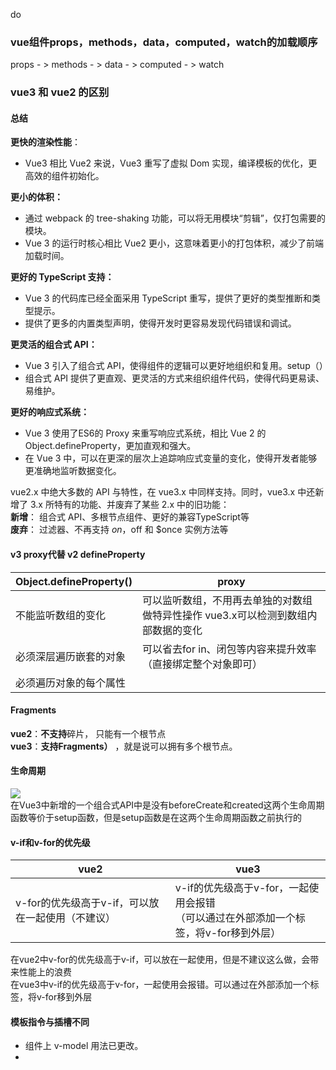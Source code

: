 do<a name="ss74U"></a>
### vue组件props，methods，data，computed，watch的加载顺序
props - > methods - > data - > computed - > watch

<a name="syU1z"></a>
### vue3 和 vue2 的区别 
<a name="OsSyk"></a>
#### 总结
**更快的渲染性能**：

- Vue3 相比 Vue2 来说，Vue3 重写了虚拟 Dom 实现，编译模板的优化，更高效的组件初始化。

**更小的体积：**

- 通过 webpack 的 tree-shaking 功能，可以将无用模块“剪辑”，仅打包需要的模块。
- Vue 3 的运行时核心相比 Vue2 更小，这意味着更小的打包体积，减少了前端加载时间。

**更好的 TypeScript 支持：**

- Vue 3 的代码库已经全面采用 TypeScript 重写，提供了更好的类型推断和类型提示。
- 提供了更多的内置类型声明，使得开发时更容易发现代码错误和调试。

**更灵活的组合式 API：**

- Vue 3 引入了组合式 API，使得组件的逻辑可以更好地组织和复用。setup（）
- 组合式 API 提供了更直观、更灵活的方式来组织组件代码，使得代码更易读、易维护。

**更好的响应式系统：**

- Vue 3 使用了ES6的 Proxy 来重写响应式系统，相比 Vue 2 的 Object.defineProperty，更加直观和强大。
- 在 Vue 3 中，可以在更深的层次上追踪响应式变量的变化，使得开发者能够更准确地监听数据变化。

vue2.x 中绝大多数的 API 与特性，在 vue3.x 中同样支持。同时，vue3.x 中还新增了 3.x 所特有的功能、并废弃了某些 2.x 中的旧功能： <br />**新增**： 组合式 API、多根节点组件、更好的兼容TypeScript等 <br />**废弃**： 过滤器、不再支持 $on，$off 和 $once 实例方法等
<a name="zxStE"></a>
#### v3 proxy代替 v2 defineProperty
| Object.defineProperty()  | proxy |
| --- | --- |
| 不能监听数组的变化 | 可以监听数组，不用再去单独的对数组做特异性操作 vue3.x可以检测到数组内部数据的变化 |
| 必须深层遍历嵌套的对象 | 可以省去for in、闭包等内容来提升效率（直接绑定整个对象即可） |
| 必须遍历对象的每个属性 | <br /> |

<a name="vQhfK"></a>
#### Fragments
**vue2**：**不支持**碎片， 只能有一个根节点<br />**vue3**：**支持Fragments）** ，就是说可以拥有多个根节点。
<a name="wDBIf"></a>
#### 生命周期
![](https://cdn.nlark.com/yuque/0/2024/webp/43022426/1711612097849-205004eb-b387-48af-bf50-f042bb46bb43.webp#averageHue=%23f8f9f7&clientId=u2ffe92cf-fb49-4&from=paste&id=u6385fadf&originHeight=219&originWidth=346&originalType=url&ratio=1.375&rotation=0&showTitle=false&status=done&style=none&taskId=u4c0fa9e6-6aa5-4af2-8c65-eb893345a68&title=)<br />在Vue3中新增的一个组合式API中是没有beforeCreate和created这两个生命周期函数等价于setup函数，但是setup函数是在这两个生命周期函数之前执行的

<a name="eHndm"></a>
#### v-if和v-for的优先级
| vue2 | vue3 |
| --- | --- |
| v-for的优先级高于v-if，可以放在一起使用（不建议） | v-if的优先级高于v-for，一起使用会报错<br />（可以通过在外部添加一个标签，将v-for移到外层） |

在vue2中v-for的优先级高于v-if，可以放在一起使用，但是不建议这么做，会带来性能上的浪费<br />在vue3中v-if的优先级高于v-for，一起使用会报错。可以通过在外部添加一个标签，将v-for移到外层

<a name="PVrFV"></a>
#### 模板指令与插槽不同

- 组件上 v-model 用法已更改。
- <template v-for> 和 非 v-for 节点上 key 用法已更改。
- 在同一元素上使用的 v-if 和 v-for 优先级已更改。 * v-bind="object" 现在排序敏感。
- v-for 中的 ref 不再注册 ref 数组 。
- vue2中使用slot可以**直接使用slot，**vue3中必须使用**v-slot的形式。**
<a name="oUgBp"></a>
#### 移除api

- vue3中移除keyCode作为v-on的修饰符，当然也不支持config.keyCodes；vue3中**移除v-on.native修饰符**；vue3中**移除过滤器filter**。
- keyCode 支持作为 v-on 的修饰符。
- $on，$off 和 $once 实例方法。
- 过滤器 filter 。
- 内联模板 attribute 。
- $destroy 实例方法。用户不应再手动管理单个 Vue 组件的生命周期。
<a name="v2q9Y"></a>
#### diff算法不同
**vue2中的diff算法**<br />遍历每一个虚拟节点，进行虚拟节点对比，并返回一个patch对象，用来存储两个节点不同的地方。用patch记录的消息去更新dom<br />缺点：比较每一个节点，而对于一些不参与更新的元素，进行比较是有点消耗性能的。特点：特别要提一下Vue的patch是即时的，并不是打包所有修改最后一起操作DOM，也就是在vue中边记录变更新。（React则是将更新放入队列后集中处理）。<br />**vue3中的diff算法**<br />在初始化的时候会给每一个虚拟节点添加一个patchFlags，是一种优化的标识。只会比较patchFlags发生变化的节点，进行识图更新。而对于patchFlags没有变化的元素作静态标记，在渲染的时候直接复用。
<a name="ThSOT"></a>
#### Vue3 新增特性

- Vue3 中需要关注的一些新特性：
   - framents
   - Teleport
   - composition
   - createRender
<a name="MZVgq"></a>
### 虚拟DOM
<a name="Hb5Ou"></a>
##### 什么是虚拟DOM
虚拟 DOM（Virtual DOM）本质上是JS 和 DOM 之间的一个映射缓存，它在形态上表现为一个能够描述 DOM 结构及其属性信息的 JS 对象。它主要存储在内存中。主要来说：<br />虚拟dom是一个js对象，存储在内存之中。<br />虚拟dom能够描述真实dom（存在一个对应关系）<br />当数据变化的时候，生成新的DOM，对比新旧虚拟DOM的差异，将差异更新到真实DOM上
<a name="FRDiv"></a>
##### 虚拟DOM的优点
减少 DOM 操作：虚拟 DOM 可以将多次 DOM 操作合并为一次操作<br />研发效率的问题：虚拟 DOM 的出现，为数据驱动视图这一思想提供了高度可用的载体，使得前端开发能够基于函数式 UI 的编程方式实现高效的声明式编程。<br />跨平台的问题：虚拟 DOM 是对真实渲染内容的一层抽象。同一套虚拟 DOM，可以对接不同平台的渲染逻辑，从而实现“一次编码，多端运行”
<a name="Zp89m"></a>
### vue和react的虚拟DOM
Vue与React都使用了 Virtual DOM + Diff算法， 不管是Vue的Template模板+options api/compotion api 写法， 还是React的Class或者Function+JSX写法,  最后都是生成render函数，而render函数执行返回VNode(虚拟DOM的数据结构，本质上是棵树)。<br />当每一次UI更新时，总会根据render重新生成最新的VNode，然后跟以前缓存起来老的VNode进行比对，再使用Diff算法（框架核心）去真正更新真实DOM（虚拟DOM是JS对象结构，同样在JS引擎中，而真实DOM在浏览器渲染引擎中，所以操作虚拟DOM比操作真实DOM开销要小的多）

Vue和React都使用了虚拟DOM（Virtual DOM）的概念，但它们在实现和工作原理上有一些区别。<br />**实现方式：**<br />Vue的虚拟DOM：Vue使用模板编译器将模板转换为渲染函数，然后通过渲染函数创建虚拟DOM树。Vue的虚拟DOM是基于浏览器环境的DOM API来实现的。<br />React的虚拟DOM：React使用JSX语法，在组件中直接编写虚拟DOM结构，然后通过Babel等工具将其转换为JavaScript代码。React的虚拟DOM是用纯JavaScript对象来表示的。

**更新机制：**<br />Vue的虚拟DOM：Vue通过跟踪依赖来确定何时重新渲染组件。当数据发生变化时，Vue会生成新的虚拟DOM树，并通过比较新旧虚拟DOM树的差异，计算出最小的更新代价，然后将变更应用于实际DOM。<br />React的虚拟DOM：React采用全量比较的方式，在组件重新渲染时，会生成新的完整虚拟DOM树，并将其与之前的虚拟DOM树进行比较。React使用diff算法找出两个虚拟DOM树的差异，并且只更新需要变化的部分到实际DOM。

**性能特点：**<br />Vue的虚拟DOM：Vue通过使用异步渲染和组件级别的依赖追踪，可以更好地控制渲染的时机和粒度，从而提供更好的性能。Vue的渲染过程中，通常需要较少的虚拟DOM操作。<br />React的虚拟DOM：React采用了协调更新的策略，将多个状态变更合并为一个更新批处理。React通过一系列的优化手段（例如，批处理更新、虚拟DOM的高效比较算法）来提高性能。React的渲染过程中，可能会执行更多的虚拟DOM操作。所以react为了避免父组件更新而引起不必要的子组件更新， 可以在shouldComponentUpdate做逻辑判断，减少没必要的render， 以及重新生成虚拟dom，做差量对比过程。
<a name="g2slv"></a>
### Monorepo 
Monorepo 是一种项目代码管理方式，指单个仓库中管理多个项目，有助于**简化代码共享、版本控制、构建和部署**等方面的复杂性，并提供更好的可重用性和协作性。

- **代码复用**：因为多个项目共享一个代码库，所以避免了在不同项目中重复编写相同功能代码的问题，提高了开发效率。
- **提升协作效率**：多个项目在同一个代码库中进行开发，可以方便地共享代码和文档，避免不同项目之间的沟通和协调成本。
- **集中管理**：Monorepo 架构中，不同的应用程序都在同一个代码库中，方便管理和监控。这一点非常重要，特别是在需要同时对多个版本进行修改和维护的情况下。
- **统一构建**：Monorepo 的一个重要特点是可以共用一套构建系统和工具链进行构建和部署，提升了构建的效率。
- **可以快速定位问题**：由于所有的代码都在同一个代码库中进行开发，debugger 可以很快找出问题所在的代码文件和行数，便于开发人员调试问题。
- **一个版本**：无需担心因为项目依赖于第三方库的冲突版本而导致的不兼容问题。
<a name="qGn8k"></a>
#### pnpm 是一款快速、高效使用磁盘空间的包管理器。
它具有以下优势：

- 速度快：多数场景下，安装速度是 npm/yarn 的 2 - 3 倍。
- 基于内容寻址：硬链接节约磁盘空间，不会重复安装同一个包，对于同一个包的不同版本采取增量写入新文件的策略。
- 依赖访问安全性强：优化了 node_modules 的扁平结构，提供了限制**依赖的非法访问(幽灵依赖)** 的手段。
- 支持 Monorepo：自身能力就对 Monorepo 工程模式提供了有力的支持。在轻量场景下，无需集成 lerna Turborepo 等工具。
<a name="UwzxF"></a>
#### workspace 模式
pnpm 支持 Monorepo 模式的工作机制叫做 workspace(工作空间)。<br />它要求在代码仓的根目录下存有 pnpm-workspace.yaml 文件指定哪些目录作为独立的工作空间，这个工作空间可以理解为一个子模块或者 npm 包。<br />例如以下的 pnpm-workspace.yaml 文件定义：a 目录、b 目录、c 目录下的所有子目录，都会各自被视为独立的模块。

<a name="OQUQy"></a>
### Watch  WatchEffect
**watch 特点**<br />watch 监听函数可以添加配置项，也可以配置为空，配置项为空的情况下，watch的特点为：

- 有惰性：运行的时候，不会立即执行；
- 更加具体：需要添加监听的属性；
- 可访问属性之前的值：回调函数内会返回最新值和修改之前的值；
- 可配置：配置项可补充 watch 特点上的不足： immediate：配置 watch 属性是否立即执行，值为 true 时，一旦运行就会立即执行，值为 false 时，保持惰性。 deep：配置 watch 是否深度监听，值为 true 时，可以监听对象所有属性，值为 false 时保持更加具体特性，必须指定到具体的属性上。

**watchEffect 特点**

- 非惰性：一旦运行就会立即执行；
- 更加抽象：使用时不需要具体指定监听的谁，回调函数内直接使用就可以；
- 不可访问之前的值：只能访问当前最新的值，访问不到修改之前的值；
<a name="Mnn2t"></a>
### Vue 3 watch 与 Vue 2 watch 对比

- Vue 3 watch 与 Vue 2 的实例方法 vm.watch（也就是this._watch_（也就是_this_. watch ）的基本用法差不多，只不过程序员大多使用 watch 配置项，可能对 $watch 实例方法不太熟。实例方法的一个优势是更灵活，第一个参数可以接受一个函数，等于是接受了一个 getter 函数。
<a name="y93I9"></a>
### ref 和 toRef
[https://juejin.cn/post/6954789258607460359](https://juejin.cn/post/6954789258607460359)<br />ref、toRef、toRefs 都是composition API<br />一般在生命周期函数 setup 中使用

- ref、toRef、toRefs 都可以将某个对象中的属性变成响应式数据
- ref的本质是拷贝，修改响应式数据，不会影响到原始数据，视图会更新
- toRef、toRefs的本质是引用，修改响应式数据，会影响到原始数据，视图会更新
- toRef 一次仅能设置一个数据，接收两个参数，第一个参数是哪个对象，第二个参数是对象的哪个属性
- toRefs接收一个对象作为参数，它会遍历对象身上的所有属性，然后挨个调用toRef执行

[https://blog.csdn.net/qq_54753561/article/details/121351993](https://blog.csdn.net/qq_54753561/article/details/121351993)

<a name="QeeU4"></a>
### vue中nextTick的作用
在Vue中，$nextTick 是一个用于延迟执行代码的方法。它的作用是在当前DOM更新周期结束之后执行指定的回调函数。这个方法通常用于等待Vue实例更新完毕后再进行一些DOM操作或者获取更新后的DOM元素。<br />例如，当你修改了Vue实例的数据后，想要在DOM更新完毕后执行一些操作，可以使用 $nextTick 来确保操作在DOM更新完成后执行，而不是立即执行。
<a name="uxxSm"></a>
## <br />旧vue资料
<a name="WhU22"></a>
#### [https://vue3js.cn/interview/](https://vue3js.cn/interview/)
<a name="WSMNH"></a>
### vue的基本原理
	当一个Vue实例创建时，Vue会遍历data中的属性，用 Object.defineProperty（vue3.0使用proxy ）将每一个属性身上绑定一个 getter和setter，并且在内部追踪相关依赖，在属性被访问和修改时通知变化。 每个组件实例都有相应的 watcher 程序实例，它会在组件渲染的过程中把属性记录为依赖，之后当依赖项的setter被调用时，会通知watcher重新计算，从而致使它关联的组件得以更新。
<a name="ddsnc"></a>
### vue项目的开发思路
搭建项目环境：安装脚手架、项目初始化、安装项目依赖、<br />路由搭建：结构分析、准备组件、
<a name="k2K9y"></a>
### Vue中指令有哪些
条件渲染语句：v-if、v-else-if、v-else、v-show<br />事件指令：v-on(@)<br />属性绑定：v-bind()<br />循环指令：v-for<br />渲染指令：v-html、v-text,{{}}

<a name="g8gfl"></a>
### VUE组件中的data必须是函数
函数类别引用数据类型<br />函数属于Object，是引用数据类型，如果不用function返回，每个组件的data都是内存的同一个地址，一个数据改变了其他也改变了；<br />JavaScript只有函数构成作用域(注意理解作用域，只有**函数{}**构成作用域,对象的{}以及if(){}都不构成作用域),data是一个函数时，每个组件实例都有自己的作用域，每个实例相互独立，不会相互影响。

<a name="i6Gyu"></a>
### 使用 Object.defineProperty() 来进行数据劫持有什么缺点？
	在对一些属性进行操作时，使用这种方法无法拦截，比如通过下标方式修改数组数据或者给对象新增属性，这都不能触发组件的重新渲染，因为 Object.defineProperty 不能拦截到这些操作。更精确的来说，对于数组而言，大部分操作都是拦截不到的，只是 Vue 内部通过重写函数的方式解决了这个问题。<br />	在 Vue3.0 中已经不使用这种方式了，而是通过使用 Proxy 对对象进行代理，从而实现数据劫持。使用Proxy 的好处是它可以完美的监听到任何方式的数据改变，唯一的缺点是兼容性的问题，因为 Proxy 是 ES6 的语法。
<a name="FjBuv"></a>
### 双向数据绑定的原理
[双向绑定的原理是什么](https://vue3js.cn/interview/vue/bind.html#%E4%BA%8C%E3%80%81%E5%8F%8C%E5%90%91%E7%BB%91%E5%AE%9A%E7%9A%84%E5%8E%9F%E7%90%86%E6%98%AF%E4%BB%80%E4%B9%88)<br />[vue2和vue3数据劫持的区别](https://juejin.cn/post/7027424588707397662#heading-7)<br />[vue3响应式原理](https://juejin.cn/post/7334623638115598347?searchId=202405081301308E64A8AEBF9BAB77A939)<br />Vue.js 是采用**数据劫持**结合**发布者-订阅者模式**的方式，通过Object.defineProperty()来劫持各个属性，将data全部属性替换成getter和setter，配合发布者和订阅者模式，每一个组件都有一个watcher实例，当我们对data属性赋值和改变，就会触发setter，setter会通知watcher，从而使它关联的组件进行重新渲染。主要分为以下几个步骤：<br />**数据层（Model）**

1. 需要监听器（Observer）的数据对象进行递归遍历，包括子属性对象的属性，都加上setter和getter这样的话，给这个对象的某个值赋值，就会触发setter，那么就能监听到了数据变化

**视图层（View)**

2. compile解析模板指令，将模板中的变量替换成数据，然后初始化渲染页面视图，并将每个指令对应的节点绑定更新函数，添加监听数据的订阅者，一旦数据有变动，收到通知，更新视图

**ViewModel**<br />主要职责————数据变化后更新视图  & 视图变化后更新数据

3. Watcher订阅者是监听器（Observer）和解析器（Compiler）之间通信的桥梁，主要做的事情是: ①在自身实例化时往属性订阅器(dep)里面添加自己 ②自身必须有一个update()方法 ③待属性变动dep.notice()通知时，能调用自身的update()方法，并触发Compile中绑定的回调，则功成身退。

4. MVVM作为数据绑定的入口，整合Observer、Compile和Watcher三者，通过Observer来监听自己的model数据变化，通过Compile来解析编译模板指令，最终利用Watcher搭起Observer和Compile之间的通信桥梁，达到数据变化 -> 视图更新；视图交互变化(input) -> 数据model变更的双向绑定效果。

![image.png](https://cdn.nlark.com/yuque/0/2024/png/43022426/1715145178758-8bed67fd-dd9c-430b-a52c-03f9816127fe.png#averageHue=%23f8f8f8&clientId=u04211fa2-28af-4&from=paste&id=LC2lu&originHeight=390&originWidth=730&originalType=url&ratio=1.375&rotation=0&showTitle=false&size=37183&status=done&style=none&taskId=u929ff13e-6041-4994-9e21-b9901201a9a&title=)

<a name="AmiKw"></a>
### v-if和v-show的区别
	手段<br />		v-if是动态的向DOM树内添加或者删除DOM元素；v-show是通过设置DOM元素的display样式属性控制显隐<br />	编译过程<br />		v-if切换有一个局部编译/卸载的过程，切换过程中合适地销毁和重建内部的事件监听和子组件；v-show只是简单的基于css切换<br />	编译条件<br />		v-if是惰性的，如果初始条件为假，则什么也不做；只有在条件第一次变为真时才开始局部编译; v-show是在任何条件下，无论首次条件是否为真，都被编译，然后被缓存，而且DOM元素保留<br />	性能消耗
<a name="SEaul"></a>
##### 		v-if有更高的切换消耗；v-show有更高的初始渲染消耗
	使用场景
<a name="EtyRw"></a>
##### 		v-if适合不大可能改变；v-show适合频繁切换

<a name="F0KXj"></a>
### *v-model的数据双向绑定理
	vue中v-model可以实现数据的双向绑定，但是为什么这个指令就可以实现数据的双向绑定呢？其实**v-model是vue的一个语法糖**。即利用v-model绑定数据后，既绑定了数据，又添加了一个input事件监听。<br />		实现原理<br />			● **属性绑定：**v-bind绑定响应数据作为属性<br />				<br />			● **事件绑定：** 触发input事件监听数据<br />v-module双向绑定的底层原理:<br />数据绑定+事件绑定<br />通过v-bind:value=‘msg’,将value属性和msg数据进行绑定,n那么msg的值就会影响value的值;<br />然后通过通过v-on:input=‘msg=$event.target.value’，给文本添加了一个input事件
<a name="aVpWx"></a>
### vue如何监听对象或者数组某个属性的变化
	先判断属性是否原本就存在，若存在，则利用自身的setter和getter实现数据的实时更新<br />	当在项目中直接设置数组的某一项的值，或者直接设置对象的某个属性值，这个时候，你会发现页面并没有更新。这是因为Object.defineProperty()限制，监听不到变化。
<a name="wqioj"></a>
### *Vue的生命周期
	Vue 实例有⼀个完整的⽣命周期，也就是从开始创建、初始化数据、编译模版、挂载Dom -> 渲染、更新 -> 渲染、卸载 等⼀系列过程，称这是Vue的⽣命周期。

beforeCreate( 创建前 )<br />数据观测和初始化事件还未开始，elemnets 和 data 并未初始化，因此无法访问methods， data， computed等上的方法和数据。

created ( 创建后 ）<br />实例创建完成，实例上配置的 options 包括 data、computed、watch、methods 等都配置完成，可以访问data数据以及methods方法，但是此时渲染的节点还未挂载到 DOM，所以不能访问到 $el（vue关联的dom） 属性（vm实例身上）。<br />这是一个常用的生命周期，因为你可以调用methods中的方法，改变data中的数据，并且修改可以通过vue的响应式绑定体现在页面上，获取computed中的计算属性等等，通常我们可以在这里对实例进行预处理，也有一些童鞋喜欢在这里发ajax请求，值得注意的是，这个周期中是没有什么方法来对实例化过程进行拦截的，因此假如有某些数据必须获取才允许进入页面的话，并不适合在这个方法发请求，建议在组件路由钩子beforeRouteEnter中完成

beforeMount<br />在挂载开始之前被调用，相关的render函数首次被调用。实例已完成以下的配置：编译模板，把data里面的数据和模板生成html。此时还没有挂载html到页面上，虚拟DOM生成，此时页面渲染的是未经vue编译的DOM结构

mounted<br />在el被新创建的 vm.$el 替换，并挂载到实例上去之后调用。实例已完成以下的配置：用上面编译好的html内容替换el属性指向的DOM对象。完成模板中的html渲染到html 页面中。<br />此时一般可以做一些ajax操作，mounted只会执行一次。

beforeUpdate<br />响应式数据更新时调用，此时虽然响应式数据更新了，但是对应的真实 DOM 还没有被渲染。<br />可以在该钩子中进一步地更改状态，不会触发附加地重渲染过程

updated（更新后）<br />在由于数据更改导致的虚拟DOM重新渲染和打补丁之后调用。此时 DOM 已经根据响应式数据的变化更新了。调用时，组件 DOM已经更新，所以可以执行依赖于DOM的操作。然而在大多数情况下，应该避免在此期间更改状态，因为这可能会导致更新无限循环。该钩子在服务器端渲染期间不被调用。

beforeDestroy（销毁前）<br />实例销毁之前调用。这一步，实例仍然完全可用，<br />这一步仍可以用this来获取实例，<br />一般在这一步做一些重置的操作，比如清除掉组件中的定时器 和 监听的dom事件

destroyed（销毁后）<br />实例销毁后调用，调用后，（Vue 实例指示的所有东西都会解绑定）所有的事件监听器会被移除，所有的子实例也会被销毁。该钩子在服务端渲染期间不被调用。

另外还有 keep-alive 独有的生命周期，分别为 activated 和 deactivated 。用 keep-alive 包裹的组件在切换时不会进行销毁，而是缓存到内存中并执行 deactivated 钩子函数，缓存渲染后会执行 activated 钩子函数。
<a name="oIk97"></a>
### keep-alive的理解
	keep-alive是vue中的内置组件，能在组件切换过程中将状态保留在内存中，防止重复渲染DOM；设置了 keep-alive 缓存的组件，会多出两个生命周期钩子activated 和deactivated
<a name="A9tRc"></a>
### 父子组件生命周期执行顺序
父组件实例先完成创建、在挂载前——子组件开始创建并完成挂载——父组件完成挂载<br />父组件预备更新(组件数据更新之前调用)，子组件开始并完成更新——父组件完成更新<br />父组件销毁前，子组件开始并完成销毁——父组件完成销毁<br />父beforeCreate -> 父created -> 父beforeMount -> 子beforeCreate -> 子created -> 子beforeMount -> 子mounted -> 父mounted->父beforeUpdate->子beforeUpdate->子updated->父updated->父beforeDestroy->子beforeDestroy->子destroyed->父destroyed
<a name="Gj1a8"></a>
####  
<a name="eDx3i"></a>
### 常用的组件间通信方式有哪些？
**一、组件间通信的方案**<br />整理vue中8种常规的通信方案

1. 通过 props 传递
2. 通过 $emit 触发自定义事件
3. 使用 ref
4. EventBus
5. $parent 或$root
6. attrs 与 listeners
7. Provide 与 Inject
8. Vuex
<a name="pGRsd"></a>
#### [#](https://vue3js.cn/interview/vue/communication.html#props%E4%BC%A0%E9%80%92%E6%95%B0%E6%8D%AE)props传递数据

- 适用场景：父组件传递数据给子组件
- 子组件设置props属性，定义接收父组件传递过来的参数
- 父组件在使用子组件标签中通过字面量来传递值
<a name="Lqexk"></a>
#### [#](https://vue3js.cn/interview/vue/communication.html#emit-%E8%A7%A6%E5%8F%91%E8%87%AA%E5%AE%9A%E4%B9%89%E4%BA%8B%E4%BB%B6)$emit 触发自定义事件

- 适用场景：子组件传递数据给父组件
- 子组件通过$emit触发自定义事件，$emit第二个参数为传递的数值
- 父组件绑定监听器获取到子组件传递过来的参数

Children.vue
```javascript
this.$emit('add', good)
```
Father.vue
<a name="UWkOm"></a>
#### [#](https://vue3js.cn/interview/vue/communication.html#ref)ref

- 父组件在使用子组件的时候设置ref
- 父组件通过设置子组件ref来获取数据

父组件
```javascript
<Children ref="foo" />  

  this.$refs.foo  // 获取子组件实例，通过子组件实例我们就能拿到对应的数据
```
<a name="KoDYv"></a>
#### [#](https://vue3js.cn/interview/vue/communication.html#eventbus)EventBus

- 使用场景：兄弟组件传值
- 创建一个中央事件总线EventBus
- 兄弟组件通过$emit触发自定义事件，$emit第二个参数为传递的数值
- 另一个兄弟组件通过$on监听自定义事件

（将`变量`值存贮在了事件总线中，在其他组件中可以直接访问。事件总线就相当于一个桥梁，不用组件通过它来通信。）<br />_运行机制：EventBus_是一款发布/订阅事件总线框架模式。 将事件的接收者和发送者分开<br />Bus.js
```javascript
// 创建一个中央时间总线类  
class Bus {  
  constructor() {  
    this.callbacks = {};   // 存放事件的名字  
  }  
  $on(name, fn) {  
    this.callbacks[name] = this.callbacks[name] || [];  
    this.callbacks[name].push(fn);  
  }  
  $emit(name, args) {  
    if (this.callbacks[name]) {  
      this.callbacks[name].forEach((cb) => cb(args));  
    }  
  }  
}  

// main.js  
Vue.prototype.$bus = new Bus() // 将$bus挂载到vue实例的原型上  
// 另一种方式  
Vue.prototype.$bus = new Vue() // Vue已经实现了Bus的功能
```
Children1.vue
```
this.$bus.$emit('foo')
```
Children2.vue
```
this.$bus.$on('foo', this.handle)
```
<a name="t30eP"></a>
#### [#](https://vue3js.cn/interview/vue/communication.html#parent-%E6%88%96-root)$parent 或$ root

- 通过共同祖辈$parent或者$root搭建通信桥连

兄弟组件<br />this.$parent.on('add',this.add)<br />另一个兄弟组件<br />this.$parent.emit('add')
<a name="SDTQn"></a>
#### [#](https://vue3js.cn/interview/vue/communication.html#attrs-%E4%B8%8E-listeners)$attrs 与$ listeners

- 适用场景：祖先传递数据给子孙
- 设置批量向下传属性$attrs和 $listeners
- 包含了父级作用域中不作为 prop 被识别 (且获取) 的特性绑定 ( class 和 style 除外)。
- 可以通过 v-bind="$attrs" 传⼊内部组件
```javascript
// child：并未在props中声明foo  
<p>{{$attrs.foo}}</p>  

  // parent  
  <HelloWorld foo="foo"/>
```

```javascript
// 给Grandson隔代传值，communication/index.vue  
<Child2 msg="lalala" @some-event="onSomeEvent"></Child2>  

  // Child2做展开  
  <Grandson v-bind="$attrs" v-on="$listeners"></Grandson>  

  // Grandson使⽤  
  <div @click="$emit('some-event', 'msg from grandson')">  
{{msg}}  
  </div>
```
<a name="Mug2K"></a>
#### [#](https://vue3js.cn/interview/vue/communication.html#provide-%E4%B8%8E-inject)provide 与 inject

- 在祖先（父）组件定义provide属性，返回传递的值
- 在后代（子）组件通过inject接收组件传递过来的值

祖先组件
```
provide(){  
    return {  
        foo:'foo'  
    }  
}
```
后代组件
```
inject:['foo'] // 获取到祖先组件传递过来的值
```
<a name="oq7Ye"></a>
#### [#](https://vue3js.cn/interview/vue/communication.html#vuex)vuex

- 适用场景: 复杂关系的组件数据传递
- Vuex作用相当于一个用来存储共享变量的容器 ![image.png](https://cdn.nlark.com/yuque/0/2024/png/43022426/1715139730300-591cebdb-af98-4f1c-bc9f-1a88b4f0c579.png#averageHue=%23fefdfb&clientId=u76bc55ce-034a-4&from=paste&id=u74a14c99&originHeight=551&originWidth=701&originalType=url&ratio=1.375&rotation=0&showTitle=false&size=30488&status=done&style=none&taskId=u1ec681e1-f9c0-43d3-ab75-9dc83b12dde&title=)
- state用来存放共享变量的地方
- getter，可以增加一个getter派生状态，(相当于store中的计算属性），用来获得共享变量的值
- mutations用来存放修改state的方法。
- actions也是用来存放修改state的方法，不过action是在mutations的基础上进行。常用来做一些异步操作
<a name="FhNvl"></a>
#### [#](https://vue3js.cn/interview/vue/communication.html#%E5%B0%8F%E7%BB%93)小结

- 父子关系的组件数据传递选择 props  与 $emit进行传递，也可选择ref
- 兄弟关系的组件数据传递可选择$bus，其次可以选择$parent进行传递
- 祖先与后代组件数据传递可选择attrs与listeners或者 Provide与 Inject
- 复杂关系的组件数据传递可以通过vuex存放共享的变量

<a name="q9K14"></a>
### Vuex有哪几种属性？
	state => 基本数据(数据源存放地)<br />	getters => 从基本数据派生出来的数据<br />	mutations => 提交更改数据的方法，同步<br />	actions => 像一个装饰器，包裹mutations，使之可以异步。<br />	modules => 模块化Vuex
<a name="zVLOY"></a>
### vue-router：params和query的区别
**用法**

- **query**可以用name和path来引入；接收参数this.$route.query.name；在路由信息配置时路径path不需要占位
- **params**要用name来引入；接收参数this.$route.params.name；在路由信息配置时路径path需要占位

**url地址显示**

- query更加类似于ajax中get传参，在浏览器地址栏中显示参数
- params则类似于post，在浏览器地址栏中不显示参数

**刷新**

- query刷新不会丢失query里面的数据
- params刷新会丢失 params里面的数据（可考虑采取本地存储解决此问题）

<a name="Nk1PD"></a>
### Vue-router 导航守卫有哪些
	全局守卫（前置/后置）：beforeEach、beforeResolve、afterEach<br />	路由独享的守卫：beforeEnter<br />	组件内的守卫：beforeRouteEnter、beforeRouteUpdate、beforeRouteLeave

<a name="mhTD3"></a>
### 对虚拟DOM的理解？
	虚拟DOM就是用来描述真实DOM的javaScript对象，可以将多次修改的DOM一次性渲染到页面上，减少页面的重排重绘，提高渲染性能。 在代码渲染到页面之前，vue会把代码转换成一个对象（虚拟 DOM）。在每次数据发生变化前，虚拟DOM都会缓存一份，变化之时，现在的虚拟DOM会与缓存的虚拟DOM进行比较。在vue内部封装了diff算法，通过这个算法来进行比较，渲染时修改改变的变化，原先没有发生改变的通过原先的数据进行渲染。

<a name="nlON0"></a>
### 虚拟DOM的解析过程
	● 首先对将要插入到文档中的 DOM 树结构进行分析，使用 js 对象将其表示出来并将这个 js 对象树给保存下来，最后再将 DOM 片段插入到文档中。<br />	● 当页面的状态发生改变，需要对页面的 DOM 的结构进行调整的时候，首先根据变更的状态，重新构建起一棵对象树，然后将这棵新的对象树和旧的对象树进行比较，记录下两棵树的的差异。<br />	● 最后将记录的有差异的地方应用到真正的 DOM 树中去，这样视图就更新了。
<a name="ZaH2S"></a>
### DIFF算法的原理
	● 首先，对比节点本身，判断是否为同一节点，如果不为相同节点，则删除该节点重新创建节点进行替换<br />	● 如果为相同节点，进行patchVnode，判断如何对该节点的子节点进行处理，先判断一方有子节点一方没有子节点的情况(如果新的没有子节点，将旧的子节点移除)<br />	● 比较如果都有子节点，则进行updateChildren，判断如何对这些新老节点的子节点进行操作（diff核心）。<br />	● 匹配时，找到相同的子节点，递归比较子节点<br />	● 更新差异，复用节点

<a name="UL5qG"></a>
### Vue中key的作用
把树形结构按照层级分解，只比较同级元素<br />通过给列表结构的每个单元添加的唯一 key值进行区分同层次的子节点的比较。

	第一种情况是 v-if 中使用 key。由于 Vue 会尽可能高效地渲染元素，通常会复用已有元素而不是从头开始渲染。因此当使用 v-if 来实现元素切换的时候，如果切换前后含有相同类型的元素，那么这个元素就会被复用。如果是相同的 input 元素，那么切换前后用户的输入不会被清除掉，这样是不符合需求的。因此可以通过使用 key 来唯一的标识一个元素，这个情况下，使用 key 的元素不会被复用。这个时候 key 的作用是用来标识一个独立的元素。<br />	第二种情况是 v-for 中使用 key。用 v-for 更新已渲染过的元素列表时，它默认使用“就地复用”的策略。如果数据项的顺序发生了改变，Vue 不会移动 DOM 元素来匹配数据项的顺序，而是简单复用此处的每个元素。因此通过为每个列表项提供一个 key 值，来以便 Vue 跟踪元素的身份，从而高效的实现复用。这个时候 key 的作用是为了高效的更新渲染虚拟 DOM。<br />	总结<br />		vue为了更高效的渲染元素，会尽可能的复用元素，而非从头渲染，key可以为节点打标记，而非简单的复用节点。当数据发生变化时，Vue会根据【新数据】生成【新的虚拟DOM】, 随后Vue进行【新虚拟DOM】与【旧虚拟DOM】的差异比较，比较规则<br />旧虚拟DOM中找到了与新虚拟DOM相同的key<br />若虚拟DOM中内容没变, 直接使用之前的真实DOM<br />若虚拟DOM中内容变了, 则生成新的真实DOM，随后替换掉页面中之前的真实DOM<br />旧虚拟DOM中未找到与新虚拟DOM相同的key<br />创建新的真实DOM，随后渲染到到页面

<a name="CyMo6"></a>
### 为什么不建议用index作为key?
	若对数据进行：逆序添加、逆序删除等破坏顺序操作:会产生没有必要的真实DOM更新 ==> 界面效果没问题, 但效率低<br />	如果逆序添加、逆序删除等破坏顺序的操作且结构中还包含输入类的DOM：会产生错误DOM更新 ==> 界面有问题

<a name="SdNBO"></a>
### Computed 和 Watch 的区别
	Computed<br />		它支持缓存，只有依赖的数据发生了变化，才会重新计算<br />		不支持异步，当Computed中有异步操作时，无法监听数据的变化<br />		computed的值会默认走缓存，计算属性是基于它们的响应式依赖进行缓存的，也就是基于data声明过，或者父组件传递过来的props中的数据进行计算的<br />		如果一个属性是由其他属性计算而来的，这个属性依赖其他的属性，一般会使用computed<br />		如果computed属性的属性值是函数，那么默认使用get方法，函数的返回值就是属性的属性值；在computed中，属性有一个get方法和一个set方法，当数据发生变化时，会调用set方法<br />	Watch<br />		它不支持缓存，数据变化时，它就会触发相应的操作<br />		支持异步监听<br />		监听的函数接收两个参数，第一个参数是最新的值，第二个是变化之前的值<br />		当一个属性发生变化时，就需要执行相应的操作<br />		监听数据必须是data中声明的或者父组件传递过来的props中的数据，当发生变化时，会触发其他操作，函数有两个的参数<br />			  immediate：组件加载立即触发回调函数<br />			deep：深度监听，发现数据内部的变化，在复杂数据类型中使用，例如数组中的对象发生变化
<a name="BTah7"></a>
####  
<a name="w46qq"></a>
### Vuex 和 localStorage 的区别
<a name="o4TZg"></a>
##### 	存储位置区别
		● vuex存储在内存中<br />		● localstorage 则以文件的方式存储在本地，只能存储字符串类型的数据，存储对象需要 JSON的stringify和parse方法进行处理。 读取内存比读取硬盘速度要快
<a name="J7WVt"></a>
##### 	应用场景区别
		● Vuex 是一个专为 Vue.js 应用程序开发的状态管理模式。它采用集中式存储管理应用的所有组件的状态，并以相应的规则保证状态以一种可预测的方式发生变化。vuex用于组件之间的传值。<br />		● localstorage是本地存储，是将数据存储到浏览器的方法，一般是在跨页面传递数据时使用 。
<a name="mjNTV"></a>
##### 	响应式区别
		Vuex能做到数据的响应式<br />		localstorage不能做到数据的响应式
<a name="PO42S"></a>
##### 	时效区别
		刷新页面时vuex存储的值会丢失<br />		刷新页面时localstorage存储的值不会丢失
<a name="IDO9x"></a>
### Vue data 中某一个属性的值发生改变后，视图会立即同步执行重新渲染吗？
	不会立即同步执行重新渲染。Vue 实现响应式并不是数据发生变化之后 DOM 立即变化，而是按一定的策略进行 DOM 的更新。Vue 在更新 DOM 时是异步执行的。只要侦听到数据变化， Vue 将开启一个队列，并缓冲在同一事件循环中发生的所有数据变更。如果同一个watcher被多次触发，只会被推入到队列中一次。这种在缓冲时去除重复数据对于避免不必要的计算和 DOM 操作是非常重要的。然后，在下一个的事件循环tick中，Vue 刷新队列并执行实际（已去重的）工作。
<a name="YVwBO"></a>
### Vue与react区别
<a name="p8RFZ"></a>
#### 共同点

1. 数据驱动视图
2. 组件化
3. 都使用 Virtual DOM
<a name="wEWwT"></a>
####  区别

1. 核心思想不同
2. 组件写法差异
3. diff算法不同
4. 响应式原理不同

Vue<br />Vue依赖收集，自动优化，数据可变。<br />Vue递归监听data的所有属性,直接修改。<br />当数据改变时，自动找到引用组件重新渲染。<br />React<br />React基于状态机，手动优化，数据不可变，需要setState驱动新的state替换老的state。当数据改变时，以组件为根目录，默认全部重新渲染, 所以 React 中会需要 shouldComponentUpdate 这个生命周期函数方法来进行控制<br />5.vue api较多 react api较少<br />vue指令 react js要求 
<a name="bLhJf"></a>
#### Vue与react区别
**共同点**<br />Vue和React存在着很多的共同点：

- 数据驱动视图

在jquery时代，我们需要频繁的操作DOM来实现页面效果与交互；<br />而Vue和React 解决了这一痛点，采用数据驱动视图方式，隐藏操作DOM的频繁操作。所以我们在开发时，只需要关注数据变化即可

- 组件化

React与Vue都遵循组件化思想

- 都使用 Virtual DOM

Vue与React都使用了 Virtual DOM + Diff算法，当每一次UI更新时，总会根据render重新生成最新的VNode，然后跟以前缓存起来老的VNode进行比对，再使用Diff算法（框架核心）去真正更新真实DOM

**区别**：<br />1. 核心思想不同

- 进行数据拦截/代理，它对侦测数据的变化更敏感、更精确，vue是指令式的
- React推崇函数式编程（纯组件），数据不可变以及单向数据流,当然需要双向的地方也可以手动实现， 比如借助onChange和setState来实现。react是编程式的

2. 组件写法差异

- react的思路是all in js，通过js来生成html，通过js来操作css，
- vue更偏向于html文件的书写规范，

3. 监听数据变化的实现原理不同

- Vue 通过 getter/setter 以及一些函数的劫持，能精确知道数据变化，不需要特别的优化就能达到很好的性能
- React 默认是通过比较引用的方式进行的，如果不优化（PureComponent/shouldComponentUpdate）可能导致大量不必要的DOM的重新渲染 

4. 响应式原理不同

- Vue

Vuex是直接修改<br />Vue依赖收集，自动优化，数据可变。<br />Vue递归监听data的所有属性,直接修改。<br />当数据改变时，自动找到引用组件重新渲染。

- React

Redux每次都是用新的state替换旧的state<br />React基于状态机，手动优化，数据不可变，需要setState驱动新的state替换老的state。当数据改变时，以组件为根目录，默认全部重新渲染, 所以 React 中会需要 shouldComponentUpdate 这个生命周期函数方法来进行控制<br />5.vue api较多 react api较少<br />vue指令 react js要求

- Vue 通过 getter/setter 以及一些函数的劫持，能精确知道数据变化，不需要特别的优化就能达到很好的性能
- React 默认是通过比较引用的方式进行的，如果不优化（PureComponent/shouldComponentUpdate）可能导致大量不必要的DOM的重新渲染 
- Vue 使用的是可变数据，而React更强调数据的不可变。
- Vue默认支持双向绑定，而React从诞生以来就不支持双向绑定，它更强调单向数据流，不过我们使用了Vuex或者Redux这样的单向数据流状态管理框架，就不太能感觉到这方面的区别了
- HOC和Mixins，Vue组合不同功能方式是通过混入，而React使用的是高阶组件，React 最早也是使用 mixins 的，不过后来他们觉得这种方式对组件侵入太强会导致很多问题，就弃用了 mixinx 转而使用 Hoc。由于Vue的组件是一个被包装的函数，因此不太方便使用hoc，而react的组件是一个纯函数，所以使用起hoc就比较容易
- 写法上面的区别，vue是指令式的，而react是编程式的。
- 状态管理上，Redux 使用的是不可变数据，而Vuex的数据是可变的。Redux每次都是用新的state替换旧的state，而Vuex是直接修改
<a name="eVCx9"></a>
### 如何封装一个组件
oop设计原则<br />单一职责<br />接口隔离<br />开闭原则
<a name="JXQ2N"></a>
### 性能优化
<a name="aQ5d4"></a>
## script标签中defer和async的区别
![](https://cdn.nlark.com/yuque/0/2024/png/43022426/1712662914912-8acb0533-175b-4849-b62f-3901c3318283.png#averageHue=%23f5f2ee&clientId=u3fe1dcdc-fce2-4&from=paste&id=uee3cf273&originHeight=593&originWidth=1096&originalType=url&ratio=1.375&rotation=0&showTitle=false&status=done&style=none&taskId=u15a5937c-b26f-4151-9c4b-c269fe761cf&title=)
<a name="c3s8b"></a>
## *性能优化

1. 检查Waterfall瀑布图（Network）
   -  减少资源加载时间
   - 减少请求数量
   - 优化资源请求顺序，加快渲染时间

1. 打包优化

**工具：web-bundle-analyzer**

   - tree shaking
   - 分包/拆包 （按需加载 三方库按需引入）
   - 优化source Map
1. JS性能优化

tool： performance/ recorder

   - FCP(首次内容绘制/最大内容绘制)
   - 并发情况& 并发顺序
   - JS执行情况
1. 性能监视器（F12 -> ctrl + shift +p)
2. CDN

去中心化<br />（静态资源、音频、视频、JS资源、图片）

1. 懒加载、防抖、节流

优化白屏、首屏加载时间<br />表格、选择器性能优化
<a name="zeIKW"></a>
#### 怎么样从web前端方面优化性能？至少列举5点？
1) HTML部分

- 语义化HTML：好处在于可以使代码简洁清晰，支持不同设备，利于搜索引擎，便于团队开发；
- 减少DOM节点：加速页面渲染；
- 给图片加上正确的宽高值：这可以减少页面重绘，同时防止图片缩放；
- 防止src属性和link的href属性为空：当值为空时，浏览器很可能会把当前页面当成其属性值加载；
- 正确的闭合标签：如避免使用<div/>，浏览器会多一个将它解析成<div\></div\>的过程；
- 链接为目录或首页的地址后面加”/”，如[http://www.5icool.org/](http://www.5icool.org/)；
- 用LINK而不用@import方式导入样式；
- 样式放在页头，JS放在页尾；
- 缩小favicon.ico并缓存；

2）CSS部分

- 避免使用CSS Expressions(CSS表达式)：
- 如background color:expression((newDate()).getHours()%2 ? “#B8D4FF” : “#F08A00″ ) ;
- 避免使用CSS Filter（CSS滤镜）；
- 使用CSS缩写，减少代码量；
- 通过CSSSprites把同类图片合成一张，减少图片请求；
- 减少查询层级：如.header .logo要好过.header .top .logo；
- 减少查询范围：如.header>li要好过.header li；
- 避免TAG标签与CLASS或ID并存：如a.top、button#submit；
- 删除重复的CSS；

3)  Javscript部分

- 尽量少用全局变量；
- 使用事件代理绑定事件，如将事件绑定在body上进行代理；
- 避免频繁操作DOM节点；
- 不使用EVAL；
- 减少对象查找，如a.b.c.d这种查找方式非常耗性能，尽可能把它定义在变量里；
- 类型转换：把数字转换成字符串使用”” + 1，浮点数转换成整型使用Math.floor()或者Math.round()；
- 对字符串进行循环操作，譬如替换、查找，应使用正则表达式；
- 删除重复的JS；



4)  服务器部分

- 尽量合并CSS、JS文件，或将其直接写在页面上，减少HTTP请求；
- 压缩CSS、JS文件，缩短文件传输时间；
- 避免404错误：特别要避免给404指定一个停摆页面，否则所有404错误都将会加载一次页面；
- 一般要求减少DNS查询次数，如同一个页面的请求资源尽量少的使用不同的主机名，这可以减少网站并行下载的数量，但很多网站为了加速下载资源其实是特意用了多个主机名，这里要做一个权衡；
- 使用CDN加速，使用户从离自己最近的服务器下载文件；
- 减少Cookie的大小，使用无cookie的域，客户端请求静态文件的时候，减少 Cookie 的反复传输对主域名的影响；
- 为文件头指定Expires，使内容具有缓存性；
- 使用gzip压缩内容；
<a name="l6dWR"></a>
####  
<a name="b1ciW"></a>
#### 性能优化方法
<a name="SYL9Q"></a>
#### CDN
<a name="Y9lcG"></a>
#### 懒加载
			懒加载也叫做延迟加载、按需加载，指的是在长网页中延迟加载图片数据，是一种较好的网页性能优化的方式。在比较长的网页或应用中，如果图片很多，所有的图片都被加载出来，而用户只能看到可视窗口的那一部分图片数据，这样就浪费了性能。如果使用图片的懒加载就可以解决以上问题。在滚动屏幕之前，可视化区域之外的图片不会进行加载，在滚动屏幕时才加载。这样使得网页的加载速度更快，减少了服务器的负载。懒加载适用于图片较多，页面列表较长（长列表）的场景中。
<a name="BAqC0"></a>
#### 节流与防抖
对节流与防抖的理解<br />防抖<br />概念<br />		函数防抖是指在事件被触发 n 秒后再执行回调，如果在这 n 秒内事件又被触发，则重新计时。这可以使用在一些点击请求的事件上，避免因为用户的多次点击向后端发送多次请求。<br />应用场景<br />		按钮提交场景：防⽌多次提交按钮，只执⾏最后提交的⼀次 <br />		服务端验证场景：表单验证需要服务端配合，只执⾏⼀段连续的输⼊事件的最后⼀次，还有搜索联想词功能类似⽣存环境请⽤lodash.debounce<br />节流<br />概念<br />		函数节流是指规定一个单位时间，在这个单位时间内，只能有一次触发事件的回调函数执行，如果在同一个单位时间内某事件被触发多次，只有一次能生效。节流可以使用在 scroll 函数的事件监听上，通过事件节流来降低事件调用的频率。<br />应用场景<br />拖拽场景：固定时间内只执⾏⼀次，防⽌超⾼频次触发位置变动<br />缩放场景：监控浏览器resize <br />动画场景：避免短时间内多次触发动画引起性能问题 <br />实现节流函数和防抖函数<br />函数防抖实现<br />					<br />函数节流实现<br />					
<a name="pQiX4"></a>
#### 减少回流与重绘
回流与重绘的概念及触发条件<br />回流/重排<br />概念<br />		当渲染树中部分或者全部元素的尺寸、结构或者属性发生变化时，浏览器会重新渲染部分或者全部文档的过程就称为回流。<br />触发条件<br />		● 页面的首次渲染<br />		● 浏览器的窗口大小发生变化<br />		● 元素的内容发生变化<br />		● 元素的尺寸或者位置发生变化<br />		● 元素的字体大小发生变化<br />		● 激活CSS伪类<br />		● 查询某些属性或者调用某些方法<br />		● 添加或者删除可见的DOM元素<br />重绘<br />概念<br />		当页面中某些元素的样式发生变化，但是不会影响其在文档流中的位置时，浏览器就会对元素进行重新绘制，这个过程就是重绘。<br />触发条件<br />		● color、background 相关属性：background-color、background-image 等<br />		● outline 相关属性：outline-color、outline-width 、text-decoration<br />		● border-radius、visibility、box-shadow<br />如何避免回流与重绘<br />CSS<br />避免设置多层内联样式。<br />如果需要设置动画效果，最好使用absolute或者fixed，使元素脱离文档流，这样他们发生变化就不会影响其他元素。<br />避免使用CSS表达式（例如：calc()）。<br />JS<br />避免频繁操作样式，最好将样式列表定义为class并一次性更改class属性。<br />避免频繁操作DOM，创建一个documentFragment，在它上面应用所有DOM操作，最后再把它添加到文档中。<br />可以先为元素设置为不可见：display: none，操作结束后再把它显示出来。因为在display属性为none的元素上进行的DOM操作不会引发回流和重绘。<br />浏览器针对页面的回流与重绘，进行了自身的优化——渲染队列<br />浏览器会将所有的回流、重绘的操作放在一个队列中，当队列中的操作到了一定的数量或者到了一定的时间间隔，浏览器就会对队列进行批量处理。这样就会让多次的回流、重绘变成一次回流重绘。<br />documentFragment是什么？用它跟直接操作DOM的区别是什么？<br />概念<br />DocumentFragment，文档片段接口，一个没有父对象的最小文档对象。它被作为一个轻量版的 Document使用，就像标准的document一样，存储由节点（nodes）组成的文档结构。与document相比，最大的区别是DocumentFragment不是真实 DOM 树的一部分，它的变化不会触发 DOM 树的重新渲染，且不会导致性能等问题。<br />与直接操作 DOM 的区别<br />由于DocumentFragment不会出现在文档树中，将DocumentFragment插入文档树中，相当于把把他的子孙节点插入到文档树中，在频繁的DOM操作时，我们就可以将DOM元素插入DocumentFragment，之后一次性的将所有的子孙节点插入文档中。和直接操作DOM相比，将DocumentFragment 节点插入DOM树时，仅会触发页面的一次重绘，这样就大大提高了页面的性能。<br />		
<a name="Dyhk1"></a>
#### 图片优化
<a name="OOnNL"></a>
#### webpack优化
			如何用webpack优化前端性能？<br />				通过webpack优化前端的手段<br />					代码压缩<br />						JS代码压缩<br />							利⽤webpack的 UglifyJsPlugin 和 ParallelUglifyPlugin 来压缩JS⽂件<br />						CSS代码压缩<br />							利⽤ cssnano （css-loader?minimize）来压缩css<br />						Html文件代码压缩<br />							使用HtmlWebpackPlugin插件来生成HTML的模板时候，通过配置属性minify进行html优化<br />					文件大小压缩<br />						对文件的大小进行压缩，减少http传输过程中宽带的损耗<br />					图片压缩<br />					Tree Shaking<br />						将代码中永远不会⾛到的⽚段删除掉（消除死代码）。可以通过在启动webpack时追加参数 --optimize-minimize 来实现；<br />					代码分离<br />						代码按路由维度或者组件分块(chunk),这样做到按需加载,同时可以充分利⽤浏览器缓存<br />					提取公共第三⽅库<br />						SplitChunksPlugin插件来进⾏公共模块抽取,利⽤浏览器缓存可以⻓期缓存这些⽆需频繁变动的公共代码 <br />			如何提高webpack构建速度？<br />				优化webpack构建的方式有很多，主要可以从优化搜索时间、缩小文件搜索范围、减少不必要的编译等方面入手<br />					优化loader配置<br />						在使用loader时，可以通过配置include、exclude、test属性来匹配文件，缩小文件的搜索范围，优化搜索时间<br />					多⼊⼝情况下，使⽤ CommonsChunkPlugin 来提取公共代码<br />					通过 externals 配置来提取常⽤库，脱离webpack打包，不被打⼊bundle中，从⽽减少打包时间<br />					利⽤ DllPlugin 和 DllReferencePlugin 预编译资源模块 通过 DllPlugin 来对那些我们引⽤但是绝对不会修改的npm包来进⾏预编译，再通过 DllReferencePlugin 将预编译的模块加载进来，让⼀些基本不会改动的代码先打包成静态资源，避免反复编译浪费时间  <br />					使⽤ Happypack 实现多线程加速编译 <br />					使⽤ webpack-uglify-parallel 来提升 uglifyPlugin 的压缩速度。 原理上 webpack-uglify-parallel 采⽤了多核并⾏压缩来提升压缩速度<br />					使⽤ Tree-shaking 和 Scope Hoisting 来剔除多余代码 <br />					利⽤缓存提⾼rebuild效率<br />			如何减少webpack打包时间？<br />				优化 Loader<br />					对于 Loader 来说，影响打包效率首当其冲必属 Babel 了。因为 Babel 会将代码转为字符串生成 AST，然后对 AST 继续进行转变最后再生成新的代码，项目越大，转换代码越多，效率就越低。<br />						优化 Loader 的文件搜索范围<br />							对于 Babel 来说，希望只作用在 JS 代码上的，然后 node_modules 中使用的代码都是编译过的，所以完全没有必要再去处理一遍。<br />						还可以将 Babel 编译过的文件缓存起来，下次只需要编译更改过的代码文件即可，这样可以大幅度加快打包时间<br />							<br />				HappyPack<br />					受限于 Node 是单线程运行的，所以 Webpack 在打包的过程中也是单线程的，特别是在执行 Loader 的时候，长时间编译的任务很多，这样就会导致等待的情况。HappyPack 可以将 Loader 的同步执行转换为并行的，这样就能充分利用系统资源来加快打包效率了<br />						<br />				DllPlugin<br />					DllPlugin 可以将特定的类库提前打包然后引入。这种方式可以极大的减少打包类库的次数，只有当类库更新版本才有需要重新打包，并且也实现了将公共代码抽离成单独文件的优化方案。<br />						<br />						然后需要执行这个配置文件生成依赖文件，接下来需要使用 DllReferencePlugin 将依赖文件引入项目中<br />				代码压缩<br />					在 Webpack3 中，一般使用 UglifyJS 来压缩代码，但是这个是单线程运行的，为了加快效率，可以使用 webpack-parallel-uglify-plugin 来并行运行 UglifyJS，从而提高效率。在 Webpack4 中，不需要以上这些操作了，只需要将 mode 设置为 production 就可以默认开启以上功能。代码压缩也是我们必做的性能优化方案，当然我们不止可以压缩 JS 代码，还可以压缩 HTML、CSS 代码，并且在压缩 JS 代码的过程中，我们还可以通过配置实现比如删除 console.log 这类代码的功能。<br />				其他<br />					resolve.extensions<br />						用来表明文件后缀列表，默认查找顺序是 ['.js', '.json']，如果你的导入文件没有添加后缀就会按照这个顺序查找文件。我们应该尽可能减少后缀列表长度，然后将出现频率高的后缀排在前面<br />					resolve.alias<br />						可以通过别名的方式来映射一个路径，能让 Webpack 更快找到路径<br />					module.noParse<br />						如果你确定一个文件下没有其他依赖，就可以使用该属性让 Webpack 不扫描该文件，这种方式对于大型的类库很有帮助<br />			如何减少webpack打包体积？<br />				按需加载<br />					在开发 SPA 项目的时候，项目中都会存在很多路由页面。如果将这些页面全部打包进一个 JS 文件的话，虽然将多个请求合并了，但是同样也加载了很多并不需要的代码，耗费了更长的时间。那么为了首页能更快地呈现给用户，希望首页能加载的文件体积越小越好，这时候就可以使用按需加载，将每个路由页面单独打包为一个文件。当然不仅仅路由可以按需加载，对于 loadash 这种大型类库同样可以使用这个功能。<br />				Scope Hoisting<br />					Scope Hoisting 会分析出模块之间的依赖关系，尽可能的把打包出来的模块合并到一个函数中去。这样的打包方式生成的代码明显比之前的少多了。如果在 Webpack4 中你希望开启这个功能，只需要启用 optimization.concatenateModules 就可以了<br />						<br />				Tree Shaking<br />					Tree Shaking 可以实现删除项目中未被引用的代码（死代码）
